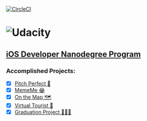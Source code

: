 [![CircleCI](https://circleci.com/gh/Ariya-Behjat/Udacity-iOS-Nanodegree-Program.svg?style=svg)](https://circleci.com/gh/Ariya-Behjat/Udacity-iOS-Nanodegree-Program)

# ![Udacity](https://i.imgur.com/A4EK5Zz.png)

## [iOS Developer Nanodegree Program](https://www.udacity.com/course/ios-developer-nanodegree--nd003)

### Accomplished Projects:

- [x] [Pitch Perfect 🎤](https://github.com/Ariya-Behjat/Udacity/tree/master/PitchPerfect)
- [x] [MemeMe 😂](https://github.com/Ariya-Behjat/Udacity/tree/master/MemeMe)
- [x] [On the Map 🗺](https://github.com/Ariya-Behjat/Udacity/tree/master/On%20the%20Map) 
- [x] [Virtual Tourist 📸](https://github.com/Ariya-Behjat/Udacity/tree/master/Virtual%20Tourist) 
- [x] [Graduation Project 👩🏻‍🎓](https://github.com/Ariya-Behjat/Udacity/tree/master/Graduation%20Project)